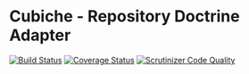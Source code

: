 # Cubiche - Repository Doctrine Adapter
[![Build Status](https://travis-ci.org/cubiche/repository-doctrine-adapter.svg?branch=master)](https://travis-ci.org/cubiche/repository-doctrine-adapter) [![Coverage Status](https://coveralls.io/repos/github/cubiche/repository-doctrine-adapter/badge.svg?branch=master)](https://coveralls.io/github/cubiche/repository-doctrine-adapter?branch=master) [![Scrutinizer Code Quality](https://scrutinizer-ci.com/g/cubiche/repository-doctrine-adapter/badges/quality-score.png?b=master)](https://scrutinizer-ci.com/g/cubiche/repository-doctrine-adapter/?branch=master) 

